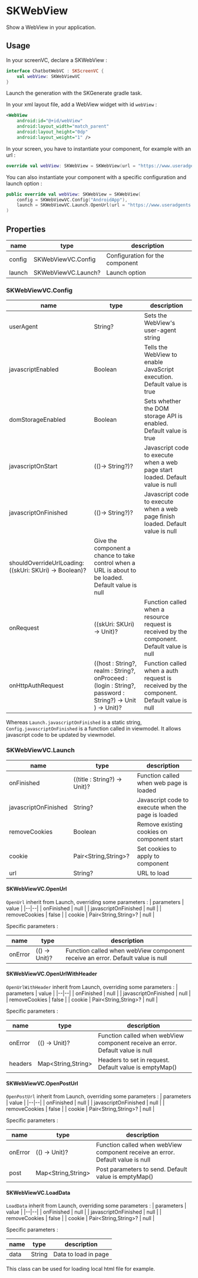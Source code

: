 # SKWebView

Show a WebView in your application.

## Usage

In your screenVC, declare a SKWebView : 

```kotlin
interface ChatbotWebVC : SKScreenVC {
    val webView: SKWebViewVC
}
```


Launch the generation with the SKGenerate gradle task.

In your xml layout file,  add a WebView widget with id `webView` :

```xml
<WebView
    android:id="@+id/webView"
    android:layout_width="match_parent"
    android:layout_height="0dp"
    android:layout_weight="1" />
```

In your screen, you have to instantiate your component, for example with an url : 

```kotlin
override val webView: SKWebView = SKWebView(url = "https://www.useradgents.com/")
```

You can also instantiate your component with a specific configuration and launch option : 

```kotlin
public override val webView: SKWebView = SKWebView(
    config = SKWebViewVC.Config("AndroidApp"),
    launch = SKWebViewVC.Launch.OpenUrl(url = "https://www.useradgents.com/")
)
```

## Properties

| name | type | description |  
|--|--|--|
| config | SKWebViewVC.Config | Configuration for the component |
| launch | SKWebViewVC.Launch? | Launch option | 


### SKWebViewVC.Config

| name | type | description |
|--|--|--|
| userAgent | String? | Sets the WebView's user-agent string |
| javascriptEnabled | Boolean | Tells the WebView to enable JavaScript execution. Default value is true
| domStorageEnabled | Boolean | Sets whether the DOM storage API is enabled. Default value is true |
| javascriptOnStart | (()-> String?)? | Javascript code to execute when a web page start loaded. Default value is null |
| javascriptOnFinished | (()-> String?)? | Javascript code to execute when a web page finish loaded. Default value is null |
| shouldOverrideUrlLoading: ((skUri: SKUri) -> Boolean)? | Give the component a chance to take control when a URL is about to be loaded. Default value is null |
| onRequest | ((skUri: SKUri) -> Unit)? | Function called when a resource request is received by the component. Default value is null |
| onHttpAuthRequest | ((host : String?, realm : String?, onProceed : (login : String?, password : String?) -> Unit ) -> Unit)? | Function called when a auth request is received by the component. Default value is null |

Whereas `Launch.javascriptOnFinished` is a static string, `Config.javascriptOnFinished` is a function called in viewmodel. It allows javascript code to be updated by viewmodel. 

### SKWebViewVC.Launch
| name | type | description |
|--|--|--|
| onFinished | ((title : String?) -> Unit)? | Function called when web page is loaded |
| javascriptOnFinished |  String? | Javascript code to execute when the page is loaded |
| removeCookies | Boolean | Remove existing cookies on component start |
| cookie | Pair<String,String>? | Set cookies to apply to component | 
| url | String? | URL to load | 

#### SKWebViewVC.OpenUrl
`OpenUrl` inherit from Launch, overriding some parameters : 
| parameters | value | 
|--|--|
| onFinished | null |
| javascriptOnFinished |  null |
| removeCookies | false |
| cookie | Pair<String,String>? | null |

Specific parameters : 

| name | type | description |
|--|--|--|
| onError | (() -> Unit)? | Function called when webView component receive an error. Default value is null| 

#### SKWebViewVC.OpenUrlWithHeader
`OpenUrlWithHeader` inherit from Launch, overriding some parameters :
| parameters | value |
|--|--|
| onFinished | null |
| javascriptOnFinished |  null |
| removeCookies | false |
| cookie | Pair<String,String>? | null |

Specific parameters :

| name | type | description |
|--|--|--|
| onError | (() -> Unit)? | Function called when webView component receive an error. Default value is null |
| headers | Map<String,String> | Headers to set in request. Default value is emptyMap() |

#### SKWebViewVC.OpenPostUrl
`OpenPostUrl` inherit from Launch, overriding some parameters :
| parameters | value |
|--|--|
| onFinished | null |
| javascriptOnFinished |  null |
| removeCookies | false |
| cookie | Pair<String,String>? | null |

Specific parameters :

| name | type | description |
|--|--|--|
| onError | (() -> Unit)? | Function called when webView component receive an error. Default value is null |
| post | Map<String,String> | Post parameters to send. Default value is emptyMap() |


#### SKWebViewVC.LoadData 
`LoadData` inherit from Launch, overriding some parameters :
| parameters | value |
|--|--|
| onFinished | null |
| javascriptOnFinished |  null |
| removeCookies | false |
| cookie | Pair<String,String>? | null |

Specific parameters :

| name | type | description |
|--|--|--|
| data | String | Data to load in page |

This class can be used for loading local html file for example.